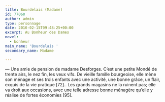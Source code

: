 ```yaml
---
title: Bourdelais (Madame)
id: 77060
author: admin
type: personnage
date: 2010-02-15T09:48:25+00:00
excerpt: Au Bonheur des Dames
novel:
  - bonheur
main_name: 'Bourdelais '
secondary_name: Madame

---
```

— Une amie de pension de madame Desforges. C&rsquo;est une petite Mondé de trente airs, le nez fin, les veux vifs. De vieille famille bourgeoise, elle mène son ménage et ses trois enfants avec une activité, une bonne grâce, un flair, exquis de la vie pratique [72].. Les grands magasins ne la ruinent pas; elle va droit aux occasions, avec une telle adresse bonne ménagère qu&rsquo;elle y réalise de fortes économies [95]. 